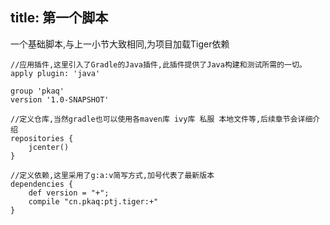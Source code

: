 title: 第一个脚本
---
一个基础脚本,与上一小节大致相同,为项目加载Tiger依赖

```
//应用插件,这里引入了Gradle的Java插件,此插件提供了Java构建和测试所需的一切。
apply plugin: 'java'

group 'pkaq'
version '1.0-SNAPSHOT'

//定义仓库,当然gradle也可以使用各maven库 ivy库 私服 本地文件等,后续章节会详细介绍
repositories {
    jcenter()
}

//定义依赖,这里采用了g:a:v简写方式,加号代表了最新版本
dependencies {
	def version = "+";
    compile "cn.pkaq:ptj.tiger:+"
}

```